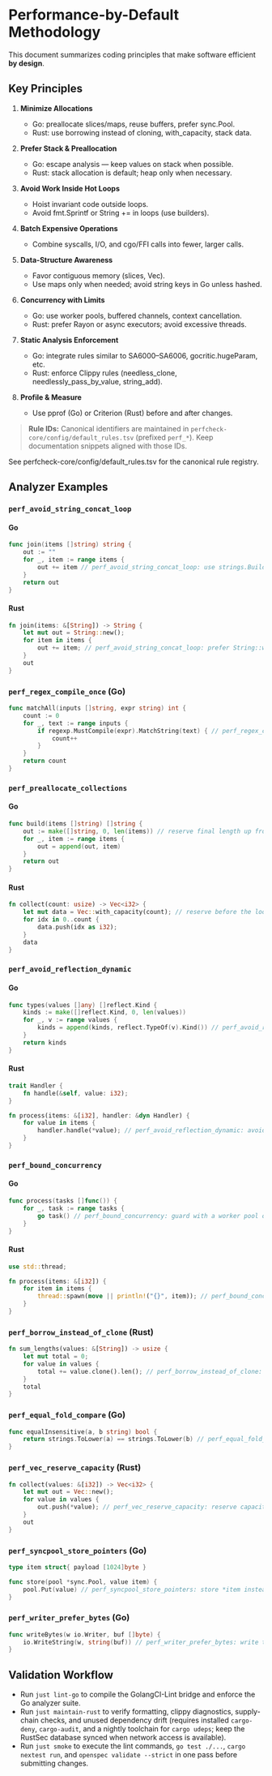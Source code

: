 # Performance-by-Default Methodology

This document summarizes coding principles that make software efficient **by design**.

## Key Principles
1. **Minimize Allocations**
   - Go: preallocate slices/maps, reuse buffers, prefer sync.Pool.
   - Rust: use borrowing instead of cloning, with_capacity, stack data.

2. **Prefer Stack & Preallocation**
   - Go: escape analysis — keep values on stack when possible.
   - Rust: stack allocation is default; heap only when necessary.

3. **Avoid Work Inside Hot Loops**
   - Hoist invariant code outside loops.
   - Avoid fmt.Sprintf or String += in loops (use builders).

4. **Batch Expensive Operations**
   - Combine syscalls, I/O, and cgo/FFI calls into fewer, larger calls.

5. **Data-Structure Awareness**
   - Favor contiguous memory (slices, Vec).
   - Use maps only when needed; avoid string keys in Go unless hashed.

6. **Concurrency with Limits**
   - Go: use worker pools, buffered channels, context cancellation.
   - Rust: prefer Rayon or async executors; avoid excessive threads.

7. **Static Analysis Enforcement**
   - Go: integrate rules similar to SA6000–SA6006, gocritic.hugeParam, etc.
   - Rust: enforce Clippy rules (needless_clone, needlessly_pass_by_value, string_add).

8. **Profile & Measure**
   - Use pprof (Go) or Criterion (Rust) before and after changes.

> **Rule IDs:** Canonical identifiers are maintained in `perfcheck-core/config/default_rules.tsv` (prefixed `perf_*`). Keep documentation snippets aligned with those IDs.

See perfcheck-core/config/default_rules.tsv for the canonical rule registry.

## Analyzer Examples

### `perf_avoid_string_concat_loop`
#### Go
```go
func join(items []string) string {
    out := ""
    for _, item := range items {
        out += item // perf_avoid_string_concat_loop: use strings.Builder instead
    }
    return out
}
```

#### Rust
```rust
fn join(items: &[String]) -> String {
    let mut out = String::new();
    for item in items {
        out += item; // perf_avoid_string_concat_loop: prefer String::with_capacity + push_str
    }
    out
}
```

### `perf_regex_compile_once` (Go)
```go
func matchAll(inputs []string, expr string) int {
    count := 0
    for _, text := range inputs {
        if regexp.MustCompile(expr).MatchString(text) { // perf_regex_compile_once: hoist MustCompile outside
            count++
        }
    }
    return count
}
```

### `perf_preallocate_collections`
#### Go
```go
func build(items []string) []string {
    out := make([]string, 0, len(items)) // reserve final length up front
    for _, item := range items {
        out = append(out, item)
    }
    return out
}
```

#### Rust
```rust
fn collect(count: usize) -> Vec<i32> {
    let mut data = Vec::with_capacity(count); // reserve before the loop
    for idx in 0..count {
        data.push(idx as i32);
    }
    data
}
```

### `perf_avoid_reflection_dynamic`
#### Go
```go
func types(values []any) []reflect.Kind {
    kinds := make([]reflect.Kind, 0, len(values))
    for _, v := range values {
        kinds = append(kinds, reflect.TypeOf(v).Kind()) // perf_avoid_reflection_dynamic: cache reflection outside
    }
    return kinds
}
```

#### Rust
```rust
trait Handler {
    fn handle(&self, value: i32);
}

fn process(items: &[i32], handler: &dyn Handler) {
    for value in items {
        handler.handle(*value); // perf_avoid_reflection_dynamic: avoid dyn dispatch in the loop
    }
}
```

### `perf_bound_concurrency`
#### Go
```go
func process(tasks []func()) {
    for _, task := range tasks {
        go task() // perf_bound_concurrency: guard with a worker pool or semaphore
    }
}
```

#### Rust
```rust
use std::thread;

fn process(items: &[i32]) {
    for item in items {
        thread::spawn(move || println!("{}", item)); // perf_bound_concurrency: spawn inside a loop without bounds
    }
}
```

### `perf_borrow_instead_of_clone` (Rust)
```rust
fn sum_lengths(values: &[String]) -> usize {
    let mut total = 0;
    for value in values {
        total += value.clone().len(); // perf_borrow_instead_of_clone: borrow `value` instead of cloning
    }
    total
}
```

### `perf_equal_fold_compare` (Go)
```go
func equalInsensitive(a, b string) bool {
    return strings.ToLower(a) == strings.ToLower(b) // perf_equal_fold_compare: use strings.EqualFold
}
```

### `perf_vec_reserve_capacity` (Rust)
```rust
fn collect(values: &[i32]) -> Vec<i32> {
    let mut out = Vec::new();
    for value in values {
        out.push(*value); // perf_vec_reserve_capacity: reserve capacity before pushing
    }
    out
}
```

### `perf_syncpool_store_pointers` (Go)
```go
type item struct{ payload [1024]byte }

func store(pool *sync.Pool, value item) {
    pool.Put(value) // perf_syncpool_store_pointers: store *item instead to avoid copying
}
```

### `perf_writer_prefer_bytes` (Go)
```go
func writeBytes(w io.Writer, buf []byte) {
    io.WriteString(w, string(buf)) // perf_writer_prefer_bytes: write the []byte directly
}
```

## Validation Workflow
- Run `just lint-go` to compile the GolangCI-Lint bridge and enforce the Go analyzer suite.
- Run `just maintain-rust` to verify formatting, clippy diagnostics, supply-chain checks, and unused dependency drift (requires installed `cargo-deny`, `cargo-audit`, and a nightly toolchain for `cargo udeps`; keep the RustSec database synced when network access is available).
- Run `just smoke` to execute the lint commands, `go test ./...`, `cargo nextest run`, and `openspec validate --strict` in one pass before submitting changes.
